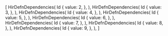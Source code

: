 [
    HirDefnDependencies(
        Id {
            value: 2,
        },
    ),
    HirDefnDependencies(
        Id {
            value: 3,
        },
    ),
    HirDefnDependencies(
        Id {
            value: 4,
        },
    ),
    HirDefnDependencies(
        Id {
            value: 5,
        },
    ),
    HirDefnDependencies(
        Id {
            value: 6,
        },
    ),
    HirDefnDependencies(
        Id {
            value: 7,
        },
    ),
    HirDefnDependencies(
        Id {
            value: 8,
        },
    ),
    HirDefnDependencies(
        Id {
            value: 9,
        },
    ),
]